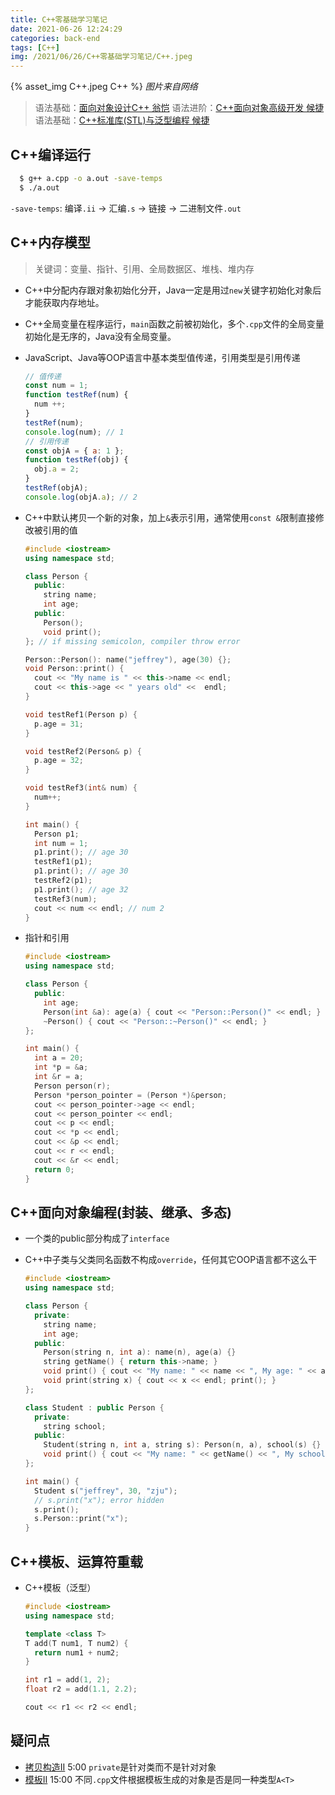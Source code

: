 ```yaml
---
title: C++零基础学习笔记
date: 2021-06-26 12:24:29
categories: back-end
tags: [C++]
img: /2021/06/26/C++零基础学习笔记/C++.jpeg
---
```


{% asset_img C++.jpeg C++ %}
*图片来自网络*

> 语法基础：[面向对象设计C++ 翁恺](https://www.bilibili.com/video/BV1yQ4y1A7ts)
> 语法进阶：[C++面向对象高级开发 候捷](https://www.bilibili.com/video/BV1yt41157uB)
> 语法基础：[C++标准库(STL)与泛型编程 候捷](https://www.bilibili.com/video/BV1BX4y1G7bX)

## C++编译运行

```bash
  $ g++ a.cpp -o a.out -save-temps
  $ ./a.out
```

`-save-temps`: 编译`.ii` -> 汇编`.s` -> 链接 -> 二进制文件`.out`

## C++内存模型

> 关键词：变量、指针、引用、全局数据区、堆栈、堆内存

- C++中分配内存跟对象初始化分开，Java一定是用过`new`关键字初始化对象后才能获取内存地址。

- C++全局变量在程序运行，`main`函数之前被初始化，多个`.cpp`文件的全局变量初始化是无序的，Java没有全局变量。

- JavaScript、Java等OOP语言中基本类型值传递，引用类型是引用传递

  ```javaScript
  // 值传递
  const num = 1;
  function testRef(num) {
    num ++;
  }
  testRef(num);
  console.log(num); // 1
  // 引用传递
  const objA = { a: 1 };
  function testRef(obj) {
    obj.a = 2;
  }
  testRef(objA);
  console.log(objA.a); // 2
  ```

- C++中默认拷贝一个新的对象，加上`&`表示引用，通常使用`const &`限制直接修改被引用的值

  ```c++
  #include <iostream>
  using namespace std;

  class Person {
    public:
      string name;
      int age;
    public:
      Person();
      void print();
  }; // if missing semicolon, compiler throw error

  Person::Person(): name("jeffrey"), age(30) {};
  void Person::print() {
    cout << "My name is " << this->name << endl;
    cout << this->age << " years old" <<  endl;
  }

  void testRef1(Person p) {
    p.age = 31;
  }

  void testRef2(Person& p) {
    p.age = 32;
  }

  void testRef3(int& num) {
    num++;
  }

  int main() {
    Person p1;
    int num = 1;
    p1.print(); // age 30
    testRef1(p1);
    p1.print(); // age 30
    testRef2(p1);
    p1.print(); // age 32
    testRef3(num);
    cout << num << endl; // num 2
  }
  ```

- 指针和引用

  ```c++
  #include <iostream>
  using namespace std;

  class Person {
    public:
      int age;
      Person(int &a): age(a) { cout << "Person::Person()" << endl; }
      ~Person() { cout << "Person::~Person()" << endl; }
  };

  int main() {
    int a = 20;
    int *p = &a;
    int &r = a;
    Person person(r);
    Person *person_pointer = (Person *)&person;
    cout << person_pointer->age << endl;
    cout << person_pointer << endl;
    cout << p << endl;
    cout << *p << endl;
    cout << &p << endl;
    cout << r << endl;
    cout << &r << endl;
    return 0;
  }
  ```

## C++面向对象编程(封装、继承、多态)

- 一个类的public部分构成了`interface`
- C++中子类与父类同名函数不构成`override`，任何其它OOP语言都不这么干

  ```c++
  #include <iostream>
  using namespace std;

  class Person {
    private:
      string name;
      int age;
    public:
      Person(string n, int a): name(n), age(a) {}
      string getName() { return this->name; }
      void print() { cout << "My name: " << name << ", My age: " << age << endl; }
      void print(string x) { cout << x << endl; print(); }
  };

  class Student : public Person {
    private:
      string school;
    public:
      Student(string n, int a, string s): Person(n, a), school(s) {}
      void print() { cout << "My name: " << getName() << ", My school: " << school << endl; }
  };

  int main() {
    Student s("jeffrey", 30, "zju");
    // s.print("x"); error hidden
    s.print();
    s.Person::print("x");
  }
  ```

## C++模板、运算符重载

- C++模板（泛型）
  ```c++
  #include <iostream>
  using namespace std;

  template <class T>
  T add(T num1, T num2) {
    return num1 + num2;
  }

  int r1 = add(1, 2);
  float r2 = add(1.1, 2.2);

  cout << r1 << r2 << endl;
  ```

## 疑问点
- [拷贝构造II](https://www.bilibili.com/video/BV1yQ4y1A7ts?p=27) 5:00
  `private`是针对类而不是针对对象
- [模板II](https://www.bilibili.com/video/BV1yQ4y1A7ts?p=35) 15:00
  不同`.cpp`文件根据模板生成的对象是否是同一种类型`A<T>`